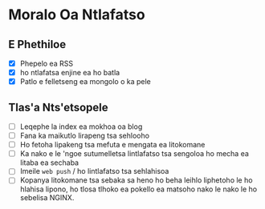 # Moralo Oa Ntlafatso

## E Phethiloe

- [x] Phepelo ea RSS
- [x] ho ntlafatsa enjine ea ho batla
- [x] Patlo e felletseng ea mongolo o ka pele

## Tlas'a Nts'etsopele

- [ ] Leqephe la index ea mokhoa oa blog
- [ ] Fana ka maikutlo lirapeng tsa sehlooho
- [ ] Ho fetoha lipakeng tsa mefuta e mengata ea litokomane
- [ ] Ka nako e le 'ngoe sutumelletsa lintlafatso tsa sengoloa ho mecha ea litaba ea sechaba
- [ ] Imeile `web push` / ho lintlafatso tsa sehlahisoa
- [ ] Kopanya litokomane tsa sebaka sa heno ho beha leihlo liphetoho le ho hlahisa lipono, ho tlosa tlhoko ea pokello ea matsoho nako le nako le ho sebelisa NGINX.
